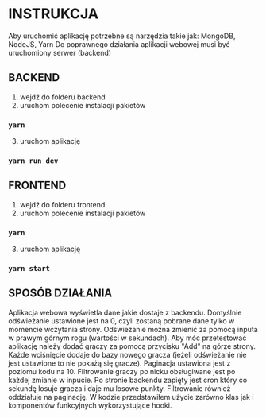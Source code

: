 # INSTRUKCJA

Aby uruchomić aplikację potrzebne są narzędzia takie jak: MongoDB, NodeJS, Yarn
Do poprawnego działania aplikacji webowej musi być uruchomiony serwer (backend)

## BACKEND

1. wejdź do folderu backend
2. uruchom polecenie instalacji pakietów

### `yarn`

3. uruchom aplikację

### `yarn run dev`

## FRONTEND

1. wejdź do folderu frontend
2. uruchom polecenie instalacji pakietów

### `yarn`

3. uruchom aplikację

### `yarn start`

## SPOSÓB DZIAŁANIA

Aplikacja webowa wyświetla dane jakie dostaje z backendu. Domyślnie odświeżanie ustawione jest na 0, czyli zostaną pobrane dane tylko w momencie wczytania strony. Odświeżanie można zmienić za pomocą inputa w prawym górnym rogu (wartości w sekundach). Aby móc przetestować aplikację należy dodać graczy za pomocą przycisku "Add" na górze strony. Każde wciśnięcie dodaje do bazy nowego gracza (jeżeli odświeżanie nie jest ustawione to nie pokażą się gracze). Paginacja ustawiona jest z poziomu kodu na 10. Filtrowanie graczy po nicku obsługiwane jest po każdej zmianie w inpucie. Po stronie backendu zapięty jest cron który co sekundę losuje gracza i daje mu losowe punkty. Filtrowanie również oddziałuje na paginację. W kodzie przedstawiłem użycie zarówno klas jak i komponentów funkcyjnych wykorzystujące hooki.
